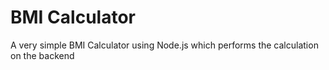 # BMI Calculator
 A very simple BMI Calculator using Node.js which performs the calculation on the backend
